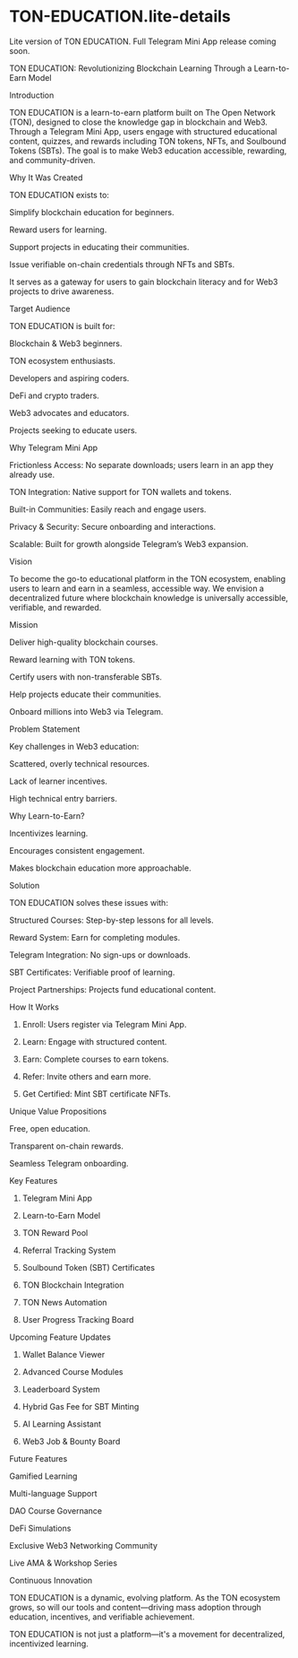 # TON-EDUCATION.lite-details
Lite version of TON EDUCATION. Full Telegram Mini App release coming soon.

TON EDUCATION: Revolutionizing Blockchain Learning Through a Learn-to-Earn Model

Introduction

TON EDUCATION is a learn-to-earn platform built on The Open Network (TON), designed to close the knowledge gap in blockchain and Web3. Through a Telegram Mini App, users engage with structured educational content, quizzes, and rewards including TON tokens, NFTs, and Soulbound Tokens (SBTs). The goal is to make Web3 education accessible, rewarding, and community-driven.

Why It Was Created

TON EDUCATION exists to:

Simplify blockchain education for beginners.

Reward users for learning.

Support projects in educating their communities.

Issue verifiable on-chain credentials through NFTs and SBTs.


It serves as a gateway for users to gain blockchain literacy and for Web3 projects to drive awareness.

Target Audience

TON EDUCATION is built for:

Blockchain & Web3 beginners.

TON ecosystem enthusiasts.

Developers and aspiring coders.

DeFi and crypto traders.

Web3 advocates and educators.

Projects seeking to educate users.


Why Telegram Mini App

Frictionless Access: No separate downloads; users learn in an app they already use.

TON Integration: Native support for TON wallets and tokens.

Built-in Communities: Easily reach and engage users.

Privacy & Security: Secure onboarding and interactions.

Scalable: Built for growth alongside Telegram’s Web3 expansion.


Vision

To become the go-to educational platform in the TON ecosystem, enabling users to learn and earn in a seamless, accessible way. We envision a decentralized future where blockchain knowledge is universally accessible, verifiable, and rewarded.

Mission

Deliver high-quality blockchain courses.

Reward learning with TON tokens.

Certify users with non-transferable SBTs.

Help projects educate their communities.

Onboard millions into Web3 via Telegram.


Problem Statement

Key challenges in Web3 education:

Scattered, overly technical resources.

Lack of learner incentives.

High technical entry barriers.


Why Learn-to-Earn?

Incentivizes learning.

Encourages consistent engagement.

Makes blockchain education more approachable.


Solution

TON EDUCATION solves these issues with:

Structured Courses: Step-by-step lessons for all levels.

Reward System: Earn for completing modules.

Telegram Integration: No sign-ups or downloads.

SBT Certificates: Verifiable proof of learning.

Project Partnerships: Projects fund educational content.


How It Works

1. Enroll: Users register via Telegram Mini App.


2. Learn: Engage with structured content.


3. Earn: Complete courses to earn tokens.


4. Refer: Invite others and earn more.


5. Get Certified: Mint SBT certificate NFTs.



Unique Value Propositions

Free, open education.

Transparent on-chain rewards.

Seamless Telegram onboarding.


Key Features

1. Telegram Mini App


2. Learn-to-Earn Model


3. TON Reward Pool


4. Referral Tracking System


5. Soulbound Token (SBT) Certificates


6. TON Blockchain Integration


7. TON News Automation


8. User Progress Tracking Board



Upcoming Feature Updates

1. Wallet Balance Viewer


2. Advanced Course Modules


3. Leaderboard System


4. Hybrid Gas Fee for SBT Minting


5. AI Learning Assistant


6. Web3 Job & Bounty Board



Future Features

Gamified Learning

Multi-language Support

DAO Course Governance

DeFi Simulations

Exclusive Web3 Networking Community

Live AMA & Workshop Series


Continuous Innovation

TON EDUCATION is a dynamic, evolving platform. As the TON ecosystem grows, so will our tools and content—driving mass adoption through education, incentives, and verifiable achievement.

TON EDUCATION is not just a platform—it's a movement for decentralized, incentivized learning.

